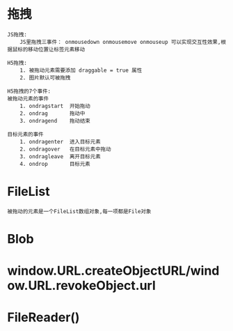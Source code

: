 
# 拖拽
    
    JS拖拽:
        JS里拖拽三事件： onmousedown onmousemove onmouseup 可以实现交互性效果,根据鼠标的移动位置让标签元素移动
        
    H5拖拽:
        1. 被拖动元素需要添加 draggable = true 属性
        2. 图片默认可被拖拽
     
    H5拖拽的7个事件:   
    被拖动元素的事件
        1. ondragstart  开始拖动
        2. ondrag       拖动中
        3. ondragend    拖动结束
        
    目标元素的事件
        1. ondragenter  进入目标元素
        2. ondragover   在目标元素中拖动
        3. ondragleave  离开目标元素
        4. ondrop       目标元素
        
# FileList

    被拖动的元素是一个FileList数组对象,每一项都是File对象    
    
    
    
# Blob



# window.URL.createObjectURL/window.URL.revokeObject.url

    
    
    
# FileReader()


